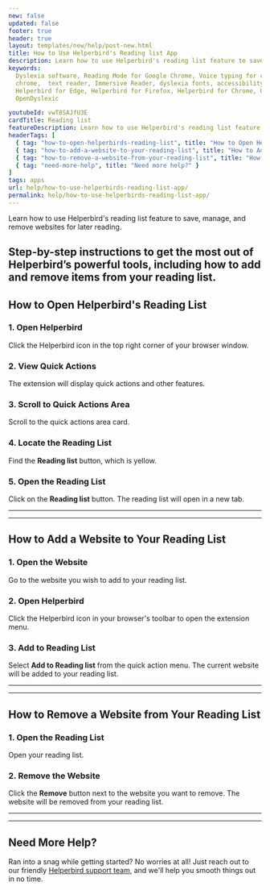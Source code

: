 ```yaml
---
new: false
updated: false
footer: true
header: true
layout: templates/new/help/post-new.html
title: How to Use Helperbird's Reading list App
description: Learn how to use Helperbird's reading list feature to save, manage, and remove websites for later reading. Step-by-step instructions to get the most out of Helperbird’s powerful tools, including how to add and remove items from your reading list.
keywords:
  Dyslexia software, Reading Mode for Google Chrome, Voice typing for chrome, Text to speech for
  chrome,  text reader, Immersive Reader, dyslexia fonts, accessibility software, dyslexia software,
  Helperbird for Edge, Helperbird for Firefox, Helperbird for Chrome, Opendyslexic for Chrome,
  OpenDyslexic

youtubeId: vwT8SAJfU3E
cardTitle: Reading list
featureDescription: Learn how to use Helperbird's reading list feature to save, manage, and remove websites for later reading. Step-by-step instructions to get the most out of Helperbird’s powerful tools, including how to add and remove items from your reading list.
headerTags: [
  { tag: "how-to-open-helperbirds-reading-list", title: "How to Open Helperbird's Reading List" },
  { tag: "how-to-add-a-website-to-your-reading-list", title: "How to Add a Website to Your Reading List" },
  { tag: "how-to-remove-a-website-from-your-reading-list", title: "How to Remove a Website from Your Reading List" },
  { tag: "need-more-help", title: "Need more help?" }
]
tags: apps
url: help/how-to-use-helperbirds-reading-list-app/
permalink: help/how-to-use-helperbirds-reading-list-app/
---
```


Learn how to use Helperbird's reading list feature to save, manage, and remove websites for later reading. 

Step-by-step instructions to get the most out of Helperbird’s powerful tools, including how to add and remove items from your reading list.
---

## How to Open Helperbird's Reading List

### 1. Open Helperbird

Click the Helperbird icon in the top right corner of your browser window.

### 2. View Quick Actions

The extension will display quick actions and other features.

### 3. Scroll to Quick Actions Area

Scroll to the quick actions area card.

### 4. Locate the Reading List

Find the **Reading list** button, which is yellow.

### 5. Open the Reading List

Click on the **Reading list** button. The reading list will open in a new tab.


---
---

## How to Add a Website to Your Reading List

### 1. Open the Website

Go to the website you wish to add to your reading list.

### 2. Open Helperbird

Click the Helperbird icon in your browser's toolbar to open the extension menu.

### 3. Add to Reading List

Select **Add to Reading list** from the quick action menu. The current website will be added to your reading list.

---
---

## How to Remove a Website from Your Reading List

### 1. Open the Reading List

Open your reading list.

### 2. Remove the Website

Click the **Remove** button next to the website you want to remove. The website will be removed from your reading list.

---
---

## Need More Help?

Ran into a snag while getting started? No worries at all! Just reach out to our friendly [Helperbird support team](/support/), and we'll help you smooth things out in no time.




